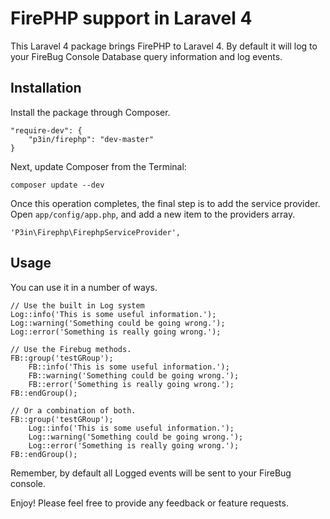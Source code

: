 # FirePHP support in Laravel 4

This Laravel 4 package brings FirePHP to Laravel 4.  By default it will log to your FireBug Console Database query information and log events.


## Installation

Install the package through Composer.

	"require-dev": {
		"p3in/firephp": "dev-master"
	}

Next, update Composer from the Terminal:

	composer update --dev

Once this operation completes, the final step is to add the service provider. Open `app/config/app.php`, and add a new item to the providers array.

	'P3in\Firephp\FirephpServiceProvider',

## Usage

You can use it in a number of ways.  

	// Use the built in Log system
	Log::info('This is some useful information.');
	Log::warning('Something could be going wrong.');
	Log::error('Something is really going wrong.');

	// Use the Firebug methods.
	FB::group('testGRoup');
		FB::info('This is some useful information.');
		FB::warning('Something could be going wrong.');
		FB::error('Something is really going wrong.');
	FB::endGroup();

	// Or a combination of both.
	FB::group('testGRoup');
		Log::info('This is some useful information.');
		Log::warning('Something could be going wrong.');
		Log::error('Something is really going wrong.');
	FB::endGroup();

Remember, by default all Logged events will be sent to your FireBug console.

Enjoy!  Please feel free to provide any feedback or feature requests.